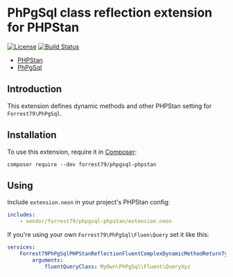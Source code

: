 # PhPgSql class reflection extension for PHPStan

[![License](https://img.shields.io/badge/License-BSD%203--Clause-blue.svg)](https://github.com/forrest79/PhPgSql-PHPStan/blob/master/license.md)
[![Build Status](https://travis-ci.org/forrest79/PhPgSql-PHPStan.svg?branch=master)](https://travis-ci.org/forrest79/PhPgSql-PHPStan)

* [PHPStan](https://github.com/phpstan/phpstan)
* [PhPgSql](https://github.com/forrest79/PhPgSql)

## Introduction

This extension defines dynamic methods and other PHPStan setting for `Forrest79\PhPgSql`.

## Installation

To use this extension, require it in [Composer](https://getcomposer.org/):

```
composer require --dev forrest79/phpgsql-phpstan
```

## Using

Include `extension.neon` in your project's PHPStan config:

```yaml
includes:
    - vendor/forrest79/phpgsql-phpstan/extension.neon
```

If you're using your own `Forrest79\PhPgSql\Fluen\Query` set it like this:

```yaml
services:
    Forrest79PhPgSqlPHPStanReflectionFluentComplexDynamicMethodReturnTypeExtension:
        arguments:
            fluentQueryClass: MyOwn\PhPgSql\Fluent\QueryXyz
```
